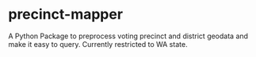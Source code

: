 # precinct-mapper
A Python Package to preprocess voting precinct and district geodata and make it easy to query. Currently restricted to WA state.
